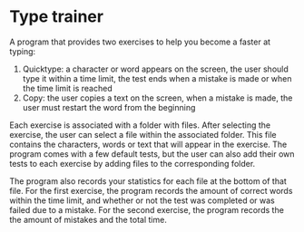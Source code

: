 # Type trainer

A program that provides two exercises to help you become a faster at typing:

1. Quicktype: a character or word appears on the screen, the user should type it within a time limit, the test ends when a mistake is made or when the time limit is reached
2. Copy: the user copies a text on the screen, when a mistake is made, the user must restart the word from the beginning

Each exercise is associated with a folder with files.
After selecting the exercise, the user can select a file within the associated folder.
This file contains the characters, words or text that will appear in the exercise.
The program comes with a few default tests, but the user can also add their own tests to each exercise by adding files to the corresponding folder.

The program also records your statistics for each file at the bottom of that file.
For the first exercise, the program records the amount of correct words within the time limit, and whether or not the test was completed or was failed due to a mistake.
For the second exercise, the program records the the amount of mistakes and the total time.
